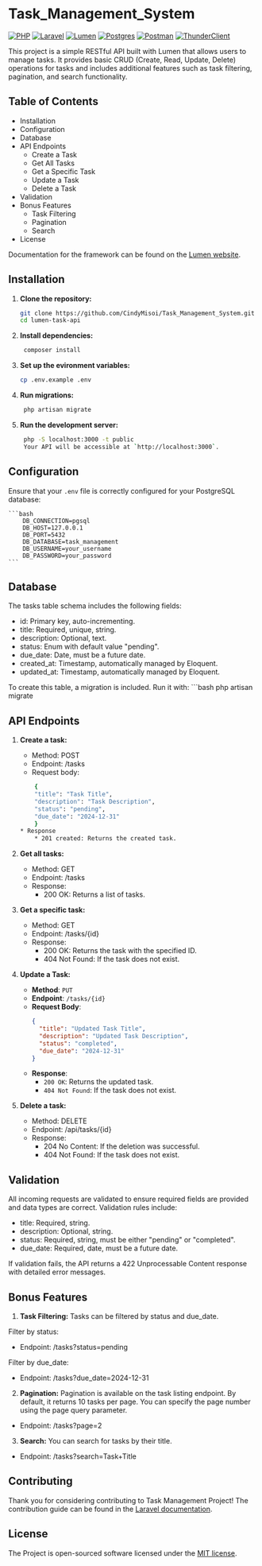 # Task_Management_System
[![PHP](https://img.shields.io/badge/PHP-%23777BB4.svg)](https://www.php.net/) 
[![Laravel](https://img.shields.io/badge/Laravel-%23FF2D20.svg)](https://laravel.com/) 
[![Lumen](https://img.shields.io/badge/Lumen-%23FF2D20.svg)](https://lumen.laravel.com/) 
[![Postgres](https://img.shields.io/badge/Postgres-%23316192.svg)](https://www.postgresql.org/) 
[![Postman](https://img.shields.io/badge/Postman-%23FF6C37.svg)](https://www.postman.com/) 
[![ThunderClient](https://img.shields.io/badge/ThunderClient-%23000000.svg)](https://www.thunderclient.io/)

This project is a simple RESTful API built with Lumen that allows users to manage tasks. It provides basic CRUD (Create, Read, Update, Delete) operations for tasks and includes additional features such as task filtering, pagination, and search functionality.


## Table of Contents

* Installation
* Configuration
* Database
* API Endpoints
    * Create a Task
    * Get All Tasks
    * Get a Specific Task
    * Update a Task
    * Delete a Task
* Validation
* Bonus Features
    * Task Filtering
    * Pagination
    * Search
* License

Documentation for the framework can be found on the [Lumen website](https://lumen.laravel.com/docs).

## Installation

1. **Clone the repository:**
   ```bash
   git clone https://github.com/CindyMisoi/Task_Management_System.git
   cd lumen-task-api

2. **Install dependencies:**
   ```bash
    composer install

3. **Set up the evironment variables:**
   ```bash
   cp .env.example .env

4. **Run migrations:**
   ```bash
    php artisan migrate

5. **Run the development server:**
   ```bash
    php -S localhost:3000 -t public
    Your API will be accessible at `http://localhost:3000`.


## Configuration

Ensure that your `.env` file is correctly configured for your PostgreSQL database:

    ```bash 
        DB_CONNECTION=pgsql
        DB_HOST=127.0.0.1
        DB_PORT=5432
        DB_DATABASE=task_management
        DB_USERNAME=your_username
        DB_PASSWORD=your_password
    ```

## Database
The tasks table schema includes the following fields:

* id: Primary key, auto-incrementing.
* title: Required, unique, string.
* description: Optional, text.
* status: Enum with default value "pending".
* due_date: Date, must be a future date.
* created_at: Timestamp, automatically managed by Eloquent.
* updated_at: Timestamp, automatically managed by Eloquent.

To create this table, a migration is included. Run it with:
    ```bash
    php artisan migrate


## API Endpoints
1. **Create a task:**
    * Method: POST
    * Endpoint: /tasks
    * Request body:
    ```bash
        {
        "title": "Task Title",
        "description": "Task Description",
        "status": "pending",
        "due_date": "2024-12-31"
        }
    * Response
        * 201 created: Returns the created task.

2. **Get all tasks:**
    * Method: GET
    * Endpoint: /tasks
    * Response:
        * 200 OK: Returns a list of tasks.

3. **Get a specific task:**
    * Method: GET
    * Endpoint: /tasks/{id}
    * Response:
        * 200 OK: Returns the task with the specified ID.
        * 404 Not Found: If the task does not exist.

4. **Update a Task:**
   - **Method**: `PUT`
   - **Endpoint**: `/tasks/{id}`
   - **Request Body**:
     ```json
     {
       "title": "Updated Task Title",
       "description": "Updated Task Description",
       "status": "completed",
       "due_date": "2024-12-31"
     }
     ```
   - **Response**:
     - `200 OK`: Returns the updated task.
     - `404 Not Found`: If the task does not exist.


5. **Delete a task:**
    * Method: DELETE
    * Endpoint: /api/tasks/{id}
    * Response:
        * 204 No Content: If the deletion was successful.
        * 404 Not Found: If the task does not exist.


## Validation
All incoming requests are validated to ensure required fields are provided and data types are correct. Validation rules include:

* title: Required, string.    
* description: Optional, string.
* status: Required, string, must be either "pending" or "completed".
* due_date: Required, date, must be a future date.

If validation fails, the API returns a 422 Unprocessable Content response with detailed error messages.


## Bonus Features
1. **Task Filtering:**
Tasks can be filtered by status and due_date.

Filter by status:
* Endpoint: /tasks?status=pending

Filter by due_date:
* Endpoint: /tasks?due_date=2024-12-31

2. **Pagination:**
Pagination is available on the task listing endpoint. By default, it returns 10 tasks per page. You can specify the page number using the page query parameter.
* Endpoint: /tasks?page=2

3. **Search:**
You can search for tasks by their title.
* Endpoint: /tasks?search=Task+Title


## Contributing

Thank you for considering contributing to Task Management Project! The contribution guide can be found in the [Laravel documentation](https://laravel.com/docs/contributions).

## License

The Project is open-sourced software licensed under the [MIT license](https://opensource.org/licenses/MIT).
